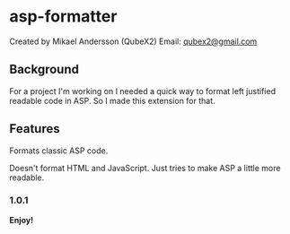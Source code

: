 # asp-formatter

Created by Mikael Andersson (QubeX2)
Email: qubex2@gmail.com

## Background

For a project I'm working on I needed a quick way to format left justified
readable code in ASP. So I made this extension for that. 

## Features

Formats classic ASP code.

Doesn't format HTML and JavaScript. Just tries to make ASP a little more
readable.

### 1.0.1

**Enjoy!**
